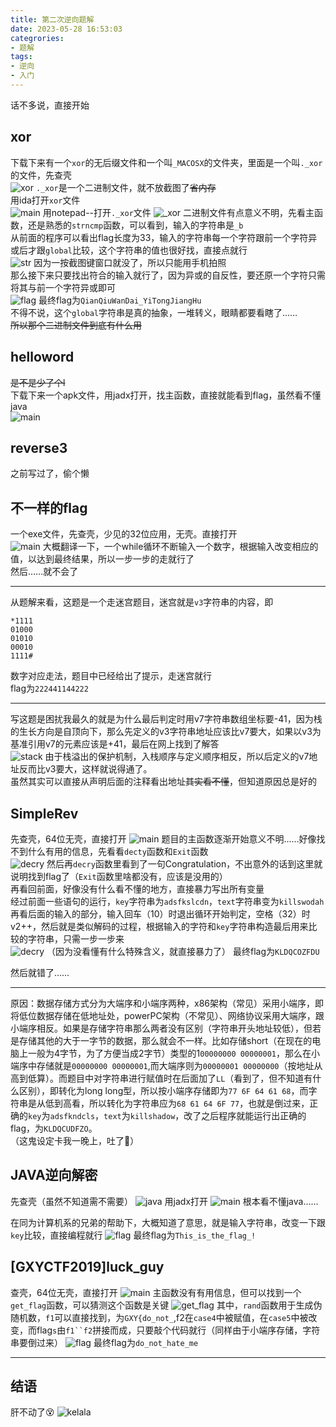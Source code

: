 ```yaml
---
title: 第二次逆向题解
date: 2023-05-28 16:53:03
categrories: 
- 题解
tags:
- 逆向
- 入门
---
```

话不多说，直接开始  

## xor

下载下来有一个`xor`的无后缀文件和一个叫`_MACOSX`的文件夹，里面是一个叫`._xor`的文件，先查壳  
![xor](./%E7%AC%AC%E4%BA%8C%E6%AC%A1%E9%80%86%E5%90%91%E9%A2%98%E8%A7%A3/xor.png)
`._xor`是一个二进制文件，就不放截图了~~省内存~~  
用ida打开`xor`文件  
![main](./%E7%AC%AC%E4%BA%8C%E6%AC%A1%E9%80%86%E5%90%91%E9%A2%98%E8%A7%A3/main.png)
用notepad--打开`._xor`文件
![_xor](./%E7%AC%AC%E4%BA%8C%E6%AC%A1%E9%80%86%E5%90%91%E9%A2%98%E8%A7%A3/_xor.png)
二进制文件有点意义不明，先看主函数，还是熟悉的`strncmp`函数，可以看到，输入的字符串是`_b`  
从前面的程序可以看出flag长度为33，输入的字符串每一个字符跟前一个字符异或后才跟`global`比较，这个字符串的值也很好找，直接点就行  
![str](./%E7%AC%AC%E4%BA%8C%E6%AC%A1%E9%80%86%E5%90%91%E9%A2%98%E8%A7%A3/str.jpg)
因为一按截图键窗口就没了，所以只能用手机拍照  
那么接下来只要找出符合的输入就行了，因为异或的自反性，要还原一个字符只需将其与前一个字符异或即可  
![flag](./%E7%AC%AC%E4%BA%8C%E6%AC%A1%E9%80%86%E5%90%91%E9%A2%98%E8%A7%A3/flag.png)
最终flag为`QianQiuWanDai_YiTongJiangHu`  
不得不说，这个`global`字符串是真的抽象，一堆转义，眼睛都要看瞎了……  
~~所以那个二进制文件到底有什么用~~  

## helloword

~~是不是少了个l~~  
下载下来一个apk文件，用jadx打开，找主函数，直接就能看到flag，虽然看不懂java  
![main](./%E7%AC%AC%E4%BA%8C%E6%AC%A1%E9%80%86%E5%90%91%E9%A2%98%E8%A7%A3/helloword.png)

## reverse3

之前写过了，偷个懒

## 不一样的flag

一个exe文件，先查壳，少见的32位应用，无壳。直接打开  
![main](./%E7%AC%AC%E4%BA%8C%E6%AC%A1%E9%80%86%E5%90%91%E9%A2%98%E8%A7%A3/de.main.png)
大概翻译一下，一个while循环不断输入一个数字，根据输入改变相应的值，以达到最终结果，所以一步一步的走就行了  
然后……就不会了

---

从题解来看，这题是一个走迷宫题目，迷宫就是`v3`字符串的内容，即

```text
*1111
01000
01010
00010
1111#
```

数字对应走法，题目中已经给出了提示，走迷宫就行  
flag为`222441144222`  

---

写这题是困扰我最久的就是为什么最后判定时用v7字符串数组坐标要-41，因为栈的生长方向是自顶向下，那么先定义的v3字符串地址应该比v7要大，如果以v3为基准引用v7的元素应该是+41，最后在网上找到了解答  
![stack](./%E7%AC%AC%E4%BA%8C%E6%AC%A1%E9%80%86%E5%90%91%E9%A2%98%E8%A7%A3/stack.png)
由于栈溢出的保护机制，入栈顺序与定义顺序相反，所以后定义的v7地址反而比v3要大，这样就说得通了。  
虽然其实可以直接从声明后面的注释看出地址~~其实看不懂~~，但知道原因总是好的

## SimpleRev

先查壳，64位无壳，直接打开
![main](./%E7%AC%AC%E4%BA%8C%E6%AC%A1%E9%80%86%E5%90%91%E9%A2%98%E8%A7%A3/simplemain.png)
题目的主函数逐渐开始意义不明……好像找不到什么有用的信息，先看看`decty`函数和`Exit`函数  
![decry](./%E7%AC%AC%E4%BA%8C%E6%AC%A1%E9%80%86%E5%90%91%E9%A2%98%E8%A7%A3/decry.png)
然后再`decry`函数里看到了一句Congratulation，不出意外的话到这里就说明找到flag了（`Exit`函数里啥都没有，应该是没用的）  
再看回前面，好像没有什么看不懂的地方，直接暴力写出所有变量  
经过前面一些语句的运行，`key`字符串为`adsfkslcdn`，`text`字符串变为`killswodah`  
再看后面的输入的部分，输入回车（10）时退出循环开始判定，空格（32）时v2++，然后就是类似解码的过程，根据输入的字符和`key`字符串构造最后用来比较的字符串，只需一步一步来  
![decry](./%E7%AC%AC%E4%BA%8C%E6%AC%A1%E9%80%86%E5%90%91%E9%A2%98%E8%A7%A3/decryc.png)
（因为没看懂有什么特殊含义，就直接暴力了）
最终flag为`KLDQCOZFDU`  

然后就错了……

---

原因：数据存储方式分为大端序和小端序两种，x86架构（常见）采用小端序，即将低位数据存储在低地址处，powerPC架构（不常见）、网络协议采用大端序，跟小端序相反。如果是存储字符串那么两者没有区别（字符串开头地址较低），但若是存储其他的大于一字节的数据，那么就会不一样。比如存储short（在现在的电脑上一般为4字节，为了方便当成2字节）类型的1`00000000 00000001`，那么在小端序中存储就是`00000000 00000001`,而大端序则为`00000001 00000000`（按地址从高到低算）。而题目中对字符串进行赋值时在后面加了`LL`（看到了，但不知道有什么区别），即转化为long long型，所以按小端序存储即为`77 6F 64 61 68`，而字符串是从低到高看，所以转化为字符串应为`68 61 64 6F 77`，也就是倒过来，正确的`key`为`adsfkndcls`，`text`为`killshadow`，改了之后程序就能运行出正确的flag，为`KLDQCUDFZO`。  
（这鬼设定卡我一晚上，吐了🤮）  

## JAVA逆向解密

先查壳（虽然不知道需不需要）
![java](./%E7%AC%AC%E4%BA%8C%E6%AC%A1%E9%80%86%E5%90%91%E9%A2%98%E8%A7%A3/java.png)
用jadx打开
![main](./%E7%AC%AC%E4%BA%8C%E6%AC%A1%E9%80%86%E5%90%91%E9%A2%98%E8%A7%A3/javamain.png)
根本看不懂java……  

在同为计算机系的兄弟的帮助下，大概知道了意思，就是输入字符串，改变一下跟`key`比较，直接编程就行
![flag](./%E7%AC%AC%E4%BA%8C%E6%AC%A1%E9%80%86%E5%90%91%E9%A2%98%E8%A7%A3/javaflag.png)
最终flag为`This_is_the_flag_!`  

## [GXYCTF2019]luck_guy

查壳，64位无壳，直接打开
![main](./%E7%AC%AC%E4%BA%8C%E6%AC%A1%E9%80%86%E5%90%91%E9%A2%98%E8%A7%A3/luckymain.png)
主函数没有有用信息，但可以找到一个`get_flag`函数，可以猜测这个函数是关键
![get_flag](./%E7%AC%AC%E4%BA%8C%E6%AC%A1%E9%80%86%E5%90%91%E9%A2%98%E8%A7%A3/getflag.png)
其中，`rand`函数用于生成伪随机数，`f1`可以直接找到，为`GXY{do_not_`,f2在`case4`中被赋值，在`case5`中被改变，而flag`s`由`f1``f2`拼接而成，只要敲个代码就行（同样由于小端序存储，字符串要倒过来）
![flag](./%E7%AC%AC%E4%BA%8C%E6%AC%A1%E9%80%86%E5%90%91%E9%A2%98%E8%A7%A3/lucflag.png "其实是照着网上敲的，python早忘的差不多了")
最终flag为`do_not_hate_me`

---

## 结语

肝不动了😵
![kelala](./%E7%AC%AC%E4%BA%8C%E6%AC%A1%E9%80%86%E5%90%91%E9%A2%98%E8%A7%A3/kelala.jpg)
